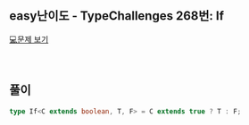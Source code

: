 ## easy난이도 - TypeChallenges 268번: If

[💻문제 보기](https://www.typescriptlang.org/play?#code/PQKgUABBBMBsAcEC0ECSAzSyk91gRgJ4QAKAhgG4CmANhAOI0CuAzgBYDWA9hRABQABAA5l2TAC4cAlBADEVUcVkSAljRZgss7RACKTKi3EquAO01RUAWyE0qVqqfERxbKhFV1xhIe4AGGAA8AMIANBAAKuEAYgB8fhAA7mwqAMZsEGSpqVRC4iwQqWYAJirGZhB+wX7hZC4AThJsxBRkzP4RNZmmxZkQ6G0sLW0GldF+AHSV1RAqBVQAHr6p4lS94lwQ+O5UZW71leKNVAlcB34D6idJKXaVnd29fuOFZKZb7m-E3r4TFhDRM4QRZkGx2ABc-z80PyWB+7gAghAALxodCBI4GcIAcjI2Jx+GxsSgwGAwKWVBWaxcm22EFx2LhPncACEUWjApcWFQcXiCUSIKTyctVutae5sYSsNC-P9iQA1FRURIQCr0MoACSY+HBEDY4nEQhY4NJ+XSEwAViwJmcAObAODwMAgYCaUAQAD6Xu9Pu9EAAmlwmAdglxiu4NVR6u5fbGvRAXZp4RywpEYsTUV83SBPXHfZFDM5gqJDLm837EyobGdnMmAN4QACiAEcmG1wo2KSsIABffr1LhWekCeFIdJtOymW2GYCeFiMsDJ1IlgqogDaWE7IsCLbbNECQUxPPpfPphNivKJF83XfEO9bbQP6K5x4Z4WgF5gsWvAF03WSRxYJBFhFYD6gHepF2ZYFwKBVEglMJgaBoS9+VibMy3LD0AWDVwowgABlVYjUw8sE1dUAsGJAi2DIaMIEIIMDhYLhmHKUxjT1A0jRNYAzTYS1rTtB0EGAN4WESKMqIgRVlQgFi2JMDjdX1Q1jVNFhzStG16ntR1gAU1QzA0KBiQAWTOdxglo5DHGnTjVJ4jStKE3TnVdIA)

<br/>

## 풀이

```ts
type If<C extends boolean, T, F> = C extends true ? T : F;
```

